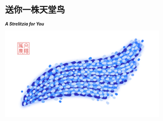 <!-- Created by 向阳花花农 (The Sunflorist) on 2024-11-22. -->
<!-- The Sunflorist's Shangri-La © 2024 by The Sunflorist is licensed under CC BY-NC-SA 4.0, all rights reserved. -->

# 送你一株天堂鸟

***A Strelitzia for You***

![Wing](/_images/wing.png)
